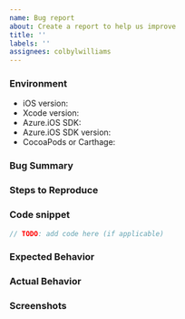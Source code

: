```yaml
---
name: Bug report
about: Create a report to help us improve
title: ''
labels: ''
assignees: colbylwilliams
---
```

### Environment

- iOS version:
- Xcode version:
- Azure.iOS SDK:
- Azure.iOS SDK version:
- CocoaPods or Carthage:

### Bug Summary


### Steps to Reproduce


### Code snippet

```swift
// TODO: add code here (if applicable)
```

### Expected Behavior


### Actual Behavior


### Screenshots


